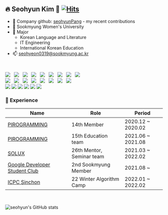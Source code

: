 <!--
**seohyun319/seohyun319** is a ✨ _special_ ✨ repository because its `README.md` (this file) appears on your GitHub profile.

Here are some ideas to get you started:

- 🔭 I’m currently working on ...
- 🌱 I’m currently learning ...
- 👯 I’m looking to collaborate on ...
- 🤔 I’m looking for help with ...
- 💬 Ask me about ...
- 📫 How to reach me: ...
- 😄 Pronouns: ...
- ⚡ Fun fact: ...
-->

## 🔥 Seohyun Kim 🥰   [![Hits](https://hits.seeyoufarm.com/api/count/incr/badge.svg?url=https%3A%2F%2Fgithub.com%2Fseohyun319%2Fhit-counter&count_bg=%2345CDD0&title_bg=%23FF8394&icon=&icon_color=%23E7E7E7&title=hits&edge_flat=false)](https://hits.seeyoufarm.com)
- 🏰 Company github: [seohyunPang](https://github.com/seohyunPang) - my recent contributions
- 🏫 Sookmyung Women's University
- 🔬 Major
    - Korean Language and Literature
    - IT Engineering
    - International Korean Education
- 📫 seohyeon0319@sookmyung.ac.kr
<br />

<p>
  <img src="https://img.shields.io/badge/React-20232A?style=flat-square&logo=react&logoColor=61DAFB"/> &nbsp 
  <img src="https://img.shields.io/badge/Next-000000?style=flat-square&logo=next.js&logoColor=white"/> &nbsp 
  <img src="https://img.shields.io/badge/TypeScript-007acc?style=flat-square&logo=TypeScript&logoColor=white"/> &nbsp
  <img src="https://img.shields.io/badge/JavaScript-F7DF1E?style=flat-square&logo=JavaScript&logoColor=black"/> &nbsp
  <img src="https://img.shields.io/badge/HTML5-E34F26?style=flat-square&logo=HTML5&logoColor=white"/> &nbsp
  <img src="https://img.shields.io/badge/CSS3-1572B6?style=flat-square&logo=CSS3&logoColor=white"/> &nbsp
  <img src="https://img.shields.io/badge/Sass-CC6699?style=flat-square&logo=Sass&logoColor=white"/> &nbsp
  <img src="https://img.shields.io/badge/styled components-DB7093?style=flat-square&logo=styled-components&logoColor=white"/> &nbsp
  <img src="https://img.shields.io/badge/Storybook-FF4785?style=flat-square&logo=Storybook&logoColor=white"/> &nbsp
  <br />
  <img src="https://img.shields.io/badge/GraphQL-E10098?style=flat-square&logo=GraphQL&logoColor=white"/> &nbsp 
  <img src="https://img.shields.io/badge/Python-3776AB?style=flat-square&logo=Python&logoColor=white"/> &nbsp 
  <img src="https://img.shields.io/badge/Django-092E20?style=flat-square&logo=django&logoColor=white"> &nbsp
  <img src="https://img.shields.io/badge/Node.js-339933?style=flat-square&logo=Node.js&logoColor=white"/> &nbsp
  <img src="https://img.shields.io/badge/Java-007396?style=flat-square&logo=Java&logoColor=white"/></a> &nbsp 
  <img src="https://img.shields.io/badge/Kotlin-7F52FF?style=flat-square&logo=Kotlin&logoColor=white"/> &nbsp
  <img src="https://img.shields.io/badge/Firebase-000000?style=flat-square&logo=Firebase&logoColor=yellow"/> &nbsp
  <img src="https://img.shields.io/badge/Amazon AWS-232F3E?style=flat-square&logo=Amazon%20AWS&logoColor=white"/> &nbsp
  </br>
  <img src="https://img.shields.io/badge/Git-f05030?style=flat-square&logo=Git&logoColor=white"/>
  <img src="https://img.shields.io/badge/GitHub-black?style=flat-square&logo=GitHub&logoColor=white"/>
  <img src="https://img.shields.io/badge/Slack-4a154b?style=flat-square&logo=Slack&logoColor=white"/>
  <img src="https://img.shields.io/badge/Notion-black?style=flat-square&logo=Notion&logoColor=white"/>
  <img src="https://img.shields.io/badge/Figma-a259ff?style=flat-square&logo=Figma&logoColor=white"/>
  <img src="https://img.shields.io/badge/Miro-ffd02f?style=flat-square&logo=Miro&logoColor=black"/>
</p>


### 🏇 ****Experience****

| Name | Role | Period |
| --- | --- | --- |
| [PIROGRAMMING](https://pirogramming.com/) | 14th Member | 2020.12 ~ 2020.02 |
| [PIROGRAMMING](https://pirogramming.com/) | 15th Education team | 2021.06 ~ 2021.08 |
| [SOLUX](https://solux.tistory.com/) | 26th Mentor, Seminar team | 2021.03 ~ 2022.02 |
| [Google Developer Student Club](https://dsc.community.dev/sookmyung-womens-university/) | 2nd Sookmyung Member | 2021.08 ~ |
| [ICPC Sinchon](https://icpc-sinchon.io/) | 22 Winter Algorithm Camp | 2022.01 ~ 2022.02 |

</br>

![seohyun's GitHub stats](https://github-readme-stats.vercel.app/api?username=seohyun319&theme=radical&show_icons=true)

